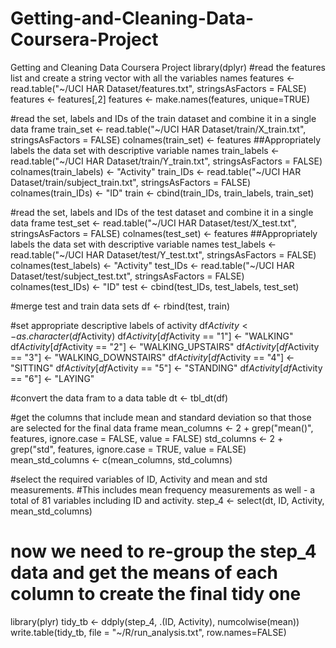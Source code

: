 # Getting-and-Cleaning-Data-Coursera-Project
Getting and Cleaning Data Coursera Project
library(dplyr)
#read the features list and create a string vector with all the variables names
features <- read.table("~/UCI HAR Dataset/features.txt", stringsAsFactors = FALSE)
features <- features[,2]
features <- make.names(features, unique=TRUE)

#read the set, labels and IDs of the train dataset and combine it in a single data frame
train_set <- read.table("~/UCI HAR Dataset/train/X_train.txt", stringsAsFactors = FALSE)
            colnames(train_set) <- features ##Appropriately labels the data set with descriptive variable names
train_labels <- read.table("~/UCI HAR Dataset/train/Y_train.txt", stringsAsFactors = FALSE)
            colnames(train_labels) <- "Activity"
train_IDs <- read.table("~/UCI HAR Dataset/train/subject_train.txt", stringsAsFactors = FALSE)
            colnames(train_IDs) <- "ID"
train <- cbind(train_IDs, train_labels, train_set)

#read the set, labels and IDs of the test dataset and combine it in a single data frame
test_set <- read.table("~/UCI HAR Dataset/test/X_test.txt", stringsAsFactors = FALSE)
            colnames(test_set) <- features ##Appropriately labels the data set with descriptive variable names
test_labels <- read.table("~/UCI HAR Dataset/test/Y_test.txt", stringsAsFactors = FALSE)
            colnames(test_labels) <- "Activity"
test_IDs <- read.table("~/UCI HAR Dataset/test/subject_test.txt", stringsAsFactors = FALSE)
            colnames(test_IDs) <- "ID"
test <- cbind(test_IDs, test_labels, test_set)

#merge test and train data sets
  df <- rbind(test, train)

#set appropriate descriptive labels of activity
  df$Activity <- as.character(df$Activity)
  df$Activity[df$Activity == "1"] <- "WALKING"
  df$Activity[df$Activity == "2"] <- "WALKING_UPSTAIRS"
  df$Activity[df$Activity == "3"] <- "WALKING_DOWNSTAIRS"
  df$Activity[df$Activity == "4"] <- "SITTING"
  df$Activity[df$Activity == "5"] <- "STANDING"
  df$Activity[df$Activity == "6"] <- "LAYING"

#convert the data fram to a data table
  dt <- tbl_dt(df)

#get the columns that include mean and standard deviation so that those are selected for the final data frame
  mean_columns <- 2 + grep("mean()", features, ignore.case = FALSE, value = FALSE)
  std_columns <- 2 + grep("std", features, ignore.case = TRUE, value = FALSE)
  mean_std_columns <- c(mean_columns, std_columns)

#select the required variables of ID, Activity and mean and std measurements. 
#This includes mean frequency measurements as well - a total of 81 variables including ID and activity. 
  step_4 <- select(dt, ID, Activity, mean_std_columns)

# now we need to re-group the step_4 data and get the means of each column to create the final tidy one
library(plyr)
tidy_tb <- ddply(step_4, .(ID, Activity), numcolwise(mean))
write.table(tidy_tb, file = "~/R/run_analysis.txt", row.names=FALSE)
